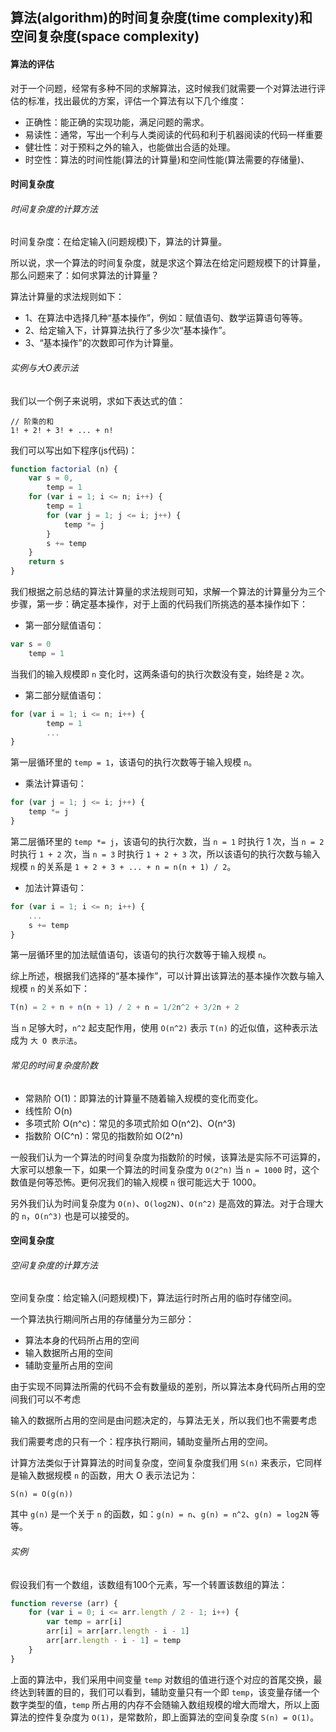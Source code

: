 ## 算法(algorithm)的时间复杂度(time complexity)和空间复杂度(space complexity)

#### 算法的评估

对于一个问题，经常有多种不同的求解算法，这时候我们就需要一个对算法进行评估的标准，找出最优的方案，评估一个算法有以下几个维度：

* 正确性：能正确的实现功能，满足问题的需求。
* 易读性：通常，写出一个利与人类阅读的代码和利于机器阅读的代码一样重要
* 健壮性：对于预料之外的输入，也能做出合适的处理。
* 时空性：算法的时间性能(算法的计算量)和空间性能(算法需要的存储量)、

#### 时间复杂度

###### 时间复杂度的计算方法

时间复杂度：在给定输入(问题规模)下，算法的计算量。

所以说，求一个算法的时间复杂度，就是求这个算法在给定问题规模下的计算量，那么问题来了：如何求算法的计算量？

算法计算量的求法规则如下：

* 1、在算法中选择几种“基本操作”，例如：赋值语句、数学运算语句等等。
* 2、给定输入下，计算算法执行了多少次“基本操作”。
* 3、“基本操作”的次数即可作为计算量。

###### 实例与大O表示法

我们以一个例子来说明，求如下表达式的值：

```
// 阶乘的和
1! + 2! + 3! + ... + n!
```

我们可以写出如下程序(js代码)：

```js
function factorial (n) {
    var s = 0,
        temp = 1
    for (var i = 1; i <= n; i++) {
        temp = 1
        for (var j = 1; j <= i; j++) {
            temp *= j
        }
        s += temp
    }
    return s
}
```

我们根据之前总结的算法计算量的求法规则可知，求解一个算法的计算量分为三个步骤，第一步：确定基本操作，对于上面的代码我们所挑选的基本操作如下：


* 第一部分赋值语句：
```js
var s = 0
    temp = 1
```

当我们的输入规模即 `n` 变化时，这两条语句的执行次数没有变，始终是 `2` 次。

* 第二部分赋值语句：
```js
for (var i = 1; i <= n; i++) {
        temp = 1
        ...
}
```
第一层循环里的 `temp = 1`，该语句的执行次数等于输入规模 `n`。

* 乘法计算语句：

```js
for (var j = 1; j <= i; j++) {
    temp *= j
}
```

第二层循环里的 `temp *= j`，该语句的执行次数，当 `n = 1` 时执行 1 次，当 `n = 2` 时执行 `1 + 2` 次，当 `n = 3` 时执行 `1 + 2 + 3` 次，所以该语句的执行次数与输入规模 `n` 的关系是 `1 + 2 + 3 + ... + n = n(n + 1) / 2`。

* 加法计算语句：
```js
for (var i = 1; i <= n; i++) {
    ...
    s += temp
}
```
第一层循环里的加法赋值语句，该语句的执行次数等于输入规模 `n`。

综上所述，根据我们选择的“基本操作”，可以计算出该算法的基本操作次数与输入规模 `n` 的关系如下：

```js
T(n) = 2 + n + n(n + 1) / 2 + n = 1/2n^2 + 3/2n + 2
```

当 `n` 足够大时，`n^2` 起支配作用，使用 `O(n^2)` 表示 `T(n)` 的近似值，这种表示法成为 `大 O 表示法`。

###### 常见的时间复杂度阶数

* 常熟阶 O(1)：即算法的计算量不随着输入规模的变化而变化。
* 线性阶 O(n)
* 多项式阶 O(n^c)：常见的多项式阶如 O(n^2)、O(n^3)
* 指数阶 O(C^n)：常见的指数阶如 O(2^n)

一般我们认为一个算法的时间复杂度为指数阶的时候，该算法是实际不可运算的，大家可以想象一下，如果一个算法的时间复杂度为 `O(2^n)` 当 `n = 1000` 时，这个数值是何等恐怖。更何况我们的输入规模 `n` 很可能远大于 1000。

另外我们认为时间复杂度为 `O(n)`、`O(log2N)`、`O(n^2)` 是高效的算法。对于合理大的 `n`，`O(n^3)` 也是可以接受的。

#### 空间复杂度

###### 空间复杂度的计算方法

空间复杂度：给定输入(问题规模)下，算法运行时所占用的临时存储空间。

一个算法执行期间所占用的存储量分为三部分：

* 算法本身的代码所占用的空间
* 输入数据所占用的空间
* 辅助变量所占用的空间

由于实现不同算法所需的代码不会有数量级的差别，所以算法本身代码所占用的空间我们可以不考虑

输入的数据所占用的空间是由问题决定的，与算法无关，所以我们也不需要考虑

我们需要考虑的只有一个：程序执行期间，辅助变量所占用的空间。

计算方法类似于计算算法的时间复杂度，空间复杂度我们用 `S(n)` 来表示，它同样是输入数据规模 `n` 的函数，用大 O 表示法记为：

```
S(n) = O(g(n))
```

其中 `g(n)` 是一个关于 `n` 的函数，如：`g(n) = n`、`g(n) = n^2`、`g(n) = log2N` 等等。

###### 实例

假设我们有一个数组，该数组有100个元素，写一个转置该数组的算法：

```js
function reverse (arr) {
    for (var i = 0; i <= arr.length / 2 - 1; i++) {
        var temp = arr[i]
        arr[i] = arr[arr.length - i - 1]
        arr[arr.length - i - 1] = temp
    }
}
```

上面的算法中，我们采用中间变量 `temp` 对数组的值进行逐个对应的首尾交换，最终达到转置的目的，我们可以看到，辅助变量只有一个即 `temp`，该变量存储一个数字类型的值，`temp` 所占用的内存不会随输入数组规模的增大而增大，所以上面算法的控件复杂度为 `O(1)`，是常数阶，即上面算法的空间复杂度 `S(n) = O(1)`。